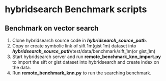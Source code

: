 # hybridsearch Benchmark scripts

## Benchmark on vector search

1. Clone hybridsearch source code in _**hybridsearch_source_path**_.
2. Copy or create symbolic link of sift 1m(gist 1m) dataset into **_hybridsearch_source_path_**/test/data/benchmark/sift_1m(or gist_1m)
3. Start hybridsearch server and run **remote_benchmark_knn_import.py** to import the sift or gist dataset into hybridsearch and create index on the data.
4. Run **remote_benchmark_knn.py** to run the searching benchmark.
